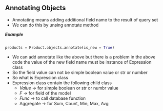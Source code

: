 ## Annotating Objects

- Annotating means adding additional field name to the result of query set
- We can do this by unsing annotate method

___Example___

```python

products = Product.objects.annotate(is_new = True)

```
- We can add annotate like the above but there is a problem in the above code the value of the new field name must be instance of Expression class
- So the field value can not be simple boolean value or str or number
- So what is Expression class
- Expression class contain the following child class
    - _Value_ -> for simple boolean or str or numbr value
    - _F_ -> for field of the model
    - _Func_ -> to call database function
    - Aggregate -> for Sum, Count, Min, Max, Avg
